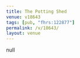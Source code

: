 ```yaml
---
title: The Potting Shed
venue: v18643
tags: [pub, "fhrs:122877"]
permalink: /v/18643/
layout: venue
---
```

null